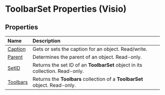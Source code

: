 
# ToolbarSet Properties (Visio)

## Properties



|**Name**|**Description**|
|:-----|:-----|
|[Caption](206c6f4f-ceee-e4d2-c197-197951d8d1a9.md)|Gets or sets the caption for an object. Read/write.|
|[Parent](8f7d10ea-0e8a-ede3-2902-6be4e192f47f.md)|Determines the parent of an object. Read-only.|
|[SetID](db1f1cf5-f9eb-a118-132d-9ac878db6632.md)|Returns the set ID of an  **ToolbarSet** object in its collection. Read-only.|
|[Toolbars](ad345f3e-a000-6a6d-55bd-ed593678c3ef.md)|Returns the  **Toolbars** collection of a **ToolbarSet** object. Read-only.|
